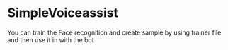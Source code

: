 # SimpleVoiceassist

You can train the Face recognition and create sample by using trainer file and then use it in with the bot
